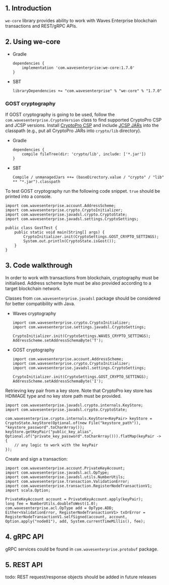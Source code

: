 ## 1. Introduction

`we-core` library provides ability to work with Waves Enterprise blockchain transactions and REST/gRPC APIs.

## 2. Using we-core

* Gradle

      dependencies {
          implementation 'com.wavesenterprise:we-core:1.7.0'
      }
* SBT

      libraryDependencies += "com.wavesenterprise" % "we-core" % "1.7.0"

### GOST cryptography

If GOST cryptography is going to be used, follow the `com.wavesenterprise.CryptoVersion` class to find supported CryptoPro CSP and JCSP versions. Install [CryptoPro CSP](https://www.cryptopro.ru/products/csp) and include [JCSP JARs](https://www.cryptopro.ru/products/csp/jcsp) into the classpath (e.g., put all CryptoPro JARs into `crypto/lib` directory).

* Gradle

      dependencies {
          compile fileTree(dir: 'crypto/lib', include: ['*.jar'])
      }

* SBT

      Compile / unmanagedJars ++= (baseDirectory.value / "crypto" / "lib" ** "*.jar").classpath

To test GOST cryptography run the following code snippet. `true` should be printed into a console.

    import com.wavesenterprise.account.AddressScheme;
    import com.wavesenterprise.crypto.CryptoInitializer;
    import com.wavesenterprise.javadsl.crypto.CryptoState;
    import com.wavesenterprise.javadsl.settings.CryptoSettings;

    public class GostTest {
        public static void main(String[] args) {
            CryptoInitializer.init(CryptoSettings.GOST_CRYPTO_SETTINGS);
            System.out.println(CryptoState.isGost());
        }
    }

## 3. Code walkthrough

In order to work with transactions from blockchain, cryptography must be initialised. Address scheme byte must be also provided according to a target blockchain network.

Classes from `com.wavesenterprise.javadsl` package should be considered for better compatibility with Java.

* Waves cryptography

      import com.wavesenterprise.crypto.CryptoInitializer;
      import com.wavesenterprise.settings.javadsl.CryptoSettings;

      CryptoInitializer.init(CryptoSettings.WAVES_CRYPTO_SETTINGS);
      AddressScheme.setAddressSchemaByte('T');

* GOST cryptography

      import com.wavesenterprise.account.AddressScheme;
      import com.wavesenterprise.crypto.CryptoInitializer;
      import com.wavesenterprise.javadsl.settings.CryptoSettings;

      CryptoInitializer.init(CryptoSettings.GOST_CRYPTO_SETTINGS);
      AddressScheme.setAddressSchemaByte('I');

Retrieving key pair from a key store. Note that CryptoPro key store has HDIMAGE type and no key store path must be provided.

    import com.wavesenterprise.javadsl.crypto.internals.KeyStore;
    import com.wavesenterprise.javadsl.crypto.CryptoState;

    com.wavesenterprise.crypto.internals.KeyStore<KeyPair> keyStore = CryptoState.keyStore(Optional.of(new File("keystore_path")), "keystore_password".toCharArray());
    keyStore.getKeyPair("public_key_alias", Optional.of("private_key_password".toCharArray())).flatMap(keyPair -> {
        // any logic to work with the keyPair
    });

Create and sign a transaction:

    import com.wavesenterprise.account.PrivateKeyAccount;
    import com.wavesenterprise.javadsl.acl.OpType;
    import com.wavesenterprise.javadsl.utils.NumberUtils;
    import com.wavesenterprise.transaction.ValidationError;
    import com.wavesenterprise.transaction.RegisterNodeTransactionV1;
    import scala.Option;

    PrivateKeyAccount account = PrivateKeyAccount.apply(keyPair);
    long fee = NumberUtils.doubleToWest(1.0);
    com.wavesenterprise.acl.OpType add = OpType.ADD;
    Either<ValidationError, RegisterNodeTransactionV1> txOrError = RegisterNodeTransactionV1.selfSigned(account, account, Option.apply("node01"), add, System.currentTimeMillis(), fee);

## 4. gRPC API

gRPC services could be found in `com.wavesenterprise.protobuf` package.

## 5. REST API

todo: REST request/response objects should be added in future releases
